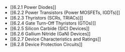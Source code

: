 

- [[6.2.1 Power Diodes]]
- [[6.2.2 Power Transistors (Power MOSFETs, IGDTs)]]
- [[6.2.3 Thyristors (SCRs, TRIACs)]]
- [[6.2.4 Gate Turn-Off Thyristors (GTOs)]]
- [[6.2.5 Silicon Carbide (SIC) Devices]]
- [[6.2.6 Gallium Nitride (GaN) Devices]]
- [[6.2.7 Device Characteristics and Ratings]]
- [[6.2.8 Device Protection Circuits]]